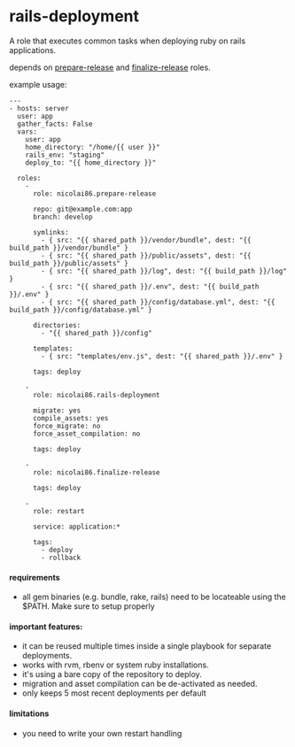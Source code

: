 # rails-deployment

A role that executes common tasks when deploying ruby on rails applications.

depends on [prepare-release][1] and [finalize-release][2] roles.

example usage:

    ---
    - hosts: server
      user: app
      gather_facts: False
      vars:
        user: app
        home_directory: "/home/{{ user }}"
        rails_env: "staging"
        deploy_to: "{{ home_directory }}"

      roles:
        -
          role: nicolai86.prepare-release

          repo: git@example.com:app
          branch: develop

          symlinks:
            - { src: "{{ shared_path }}/vendor/bundle", dest: "{{ build_path }}/vendor/bundle" }
            - { src: "{{ shared_path }}/public/assets", dest: "{{ build_path }}/public/assets" }
            - { src: "{{ shared_path }}/log", dest: "{{ build_path }}/log" }
            - { src: "{{ shared_path }}/.env", dest: "{{ build_path }}/.env" }
            - { src: "{{ shared_path }}/config/database.yml", dest: "{{ build_path }}/config/database.yml" }

          directories:
            - "{{ shared_path }}/config"

          templates:
            - { src: "templates/env.js", dest: "{{ shared_path }}/.env" }

          tags: deploy

        -
          role: nicolai86.rails-deployment

          migrate: yes
          compile_assets: yes
          force_migrate: no
          force_asset_compilation: no

          tags: deploy

        -
          role: nicolai86.finalize-release

          tags: deploy

        -
          role: restart

          service: application:*

          tags:
            - deploy
            - rollback


#### requirements

  - all gem binaries (e.g. bundle, rake, rails) need to be locateable using the $PATH. Make sure to setup properly

#### important features:

  - it can be reused multiple times inside a single playbook for separate deployments.
  - works with rvm, rbenv or system ruby installations.
  - it's using a bare copy of the repository to deploy.
  - migration and asset compilation can be de-activated as needed.
  - only keeps 5 most recent deployments per default

#### limitations

  - you need to write your own restart handling

[1]:https://github.com/nicolai86/ansible-prepare-release
[2]:https://github.com/nicolai86/ansible-finalize-release